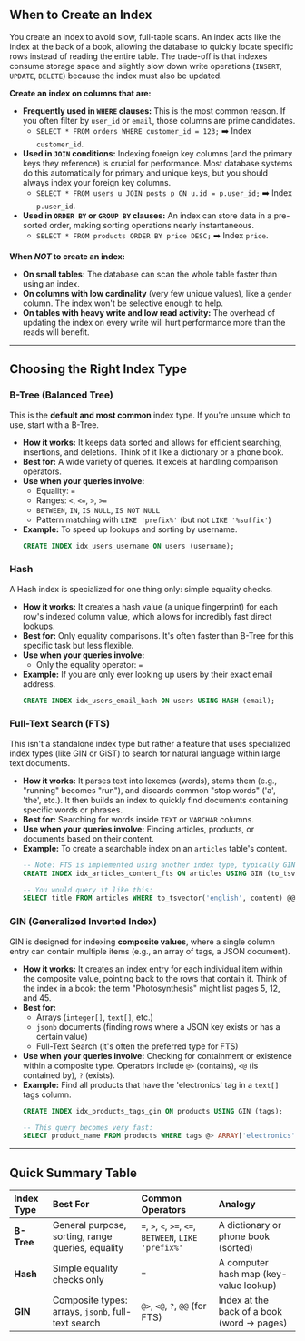 
## When to Create an Index

You create an index to avoid slow, full-table scans. An index acts like the index at the back of a book, allowing the database to quickly locate specific rows instead of reading the entire table. The trade-off is that indexes consume storage space and slightly slow down write operations (`INSERT`, `UPDATE`, `DELETE`) because the index must also be updated.

**Create an index on columns that are:**

  * **Frequently used in `WHERE` clauses:** This is the most common reason. If you often filter by `user_id` or `email`, those columns are prime candidates.
      * `SELECT * FROM orders WHERE customer_id = 123;` ➡️ Index `customer_id`.
  * **Used in `JOIN` conditions:** Indexing foreign key columns (and the primary keys they reference) is crucial for performance. Most database systems do this automatically for primary and unique keys, but you should always index your foreign key columns.
      * `SELECT * FROM users u JOIN posts p ON u.id = p.user_id;` ➡️ Index `p.user_id`.
  * **Used in `ORDER BY` or `GROUP BY` clauses:** An index can store data in a pre-sorted order, making sorting operations nearly instantaneous.
      * `SELECT * FROM products ORDER BY price DESC;` ➡️ Index `price`.

**When *NOT* to create an index:**

  * **On small tables:** The database can scan the whole table faster than using an index.
  * **On columns with low cardinality** (very few unique values), like a `gender` column. The index won't be selective enough to help.
  * **On tables with heavy write and low read activity:** The overhead of updating the index on every write will hurt performance more than the reads will benefit.

-----

## Choosing the Right Index Type

### B-Tree (Balanced Tree)

This is the **default and most common** index type. If you're unsure which to use, start with a B-Tree.

  * **How it works:** It keeps data sorted and allows for efficient searching, insertions, and deletions. Think of it like a dictionary or a phone book.
  * **Best for:** A wide variety of queries. It excels at handling comparison operators.
  * **Use when your queries involve:**
      * Equality: `=`
      * Ranges: `<`, `<=`, `>`, `>=`
      * `BETWEEN`, `IN`, `IS NULL`, `IS NOT NULL`
      * Pattern matching with `LIKE 'prefix%'` (but not `LIKE '%suffix'`)
  * **Example:** To speed up lookups and sorting by username.
    ```sql
    CREATE INDEX idx_users_username ON users (username);
    ```

### Hash

A Hash index is specialized for one thing only: simple equality checks.

  * **How it works:** It creates a hash value (a unique fingerprint) for each row's indexed column value, which allows for incredibly fast direct lookups.
  * **Best for:** Only equality comparisons. It's often faster than B-Tree for this specific task but less flexible.
  * **Use when your queries involve:**
      * Only the equality operator: `=`
  * **Example:** If you are only ever looking up users by their exact email address.
    ```sql
    CREATE INDEX idx_users_email_hash ON users USING HASH (email);
    ```

### Full-Text Search (FTS)

This isn't a standalone index type but rather a feature that uses specialized index types (like GIN or GiST) to search for natural language within large text documents.

  * **How it works:** It parses text into lexemes (words), stems them (e.g., "running" becomes "run"), and discards common "stop words" ('a', 'the', etc.). It then builds an index to quickly find documents containing specific words or phrases.
  * **Best for:** Searching for words inside `TEXT` or `VARCHAR` columns.
  * **Use when your queries involve:** Finding articles, products, or documents based on their content.
  * **Example:** To create a searchable index on an `articles` table's content.
    ```sql
    -- Note: FTS is implemented using another index type, typically GIN.
    CREATE INDEX idx_articles_content_fts ON articles USING GIN (to_tsvector('english', content));

    -- You would query it like this:
    SELECT title FROM articles WHERE to_tsvector('english', content) @@ to_tsquery('english', 'database & performance');
    ```

### GIN (Generalized Inverted Index)

GIN is designed for indexing **composite values**, where a single column entry can contain multiple items (e.g., an array of tags, a JSON document).

  * **How it works:** It creates an index entry for each individual item within the composite value, pointing back to the rows that contain it. Think of the index in a book: the term "Photosynthesis" might list pages 5, 12, and 45.
  * **Best for:**
      * Arrays (`integer[]`, `text[]`, etc.)
      * `jsonb` documents (finding rows where a JSON key exists or has a certain value)
      * Full-Text Search (it's often the preferred type for FTS)
  * **Use when your queries involve:** Checking for containment or existence within a composite type. Operators include `@>` (contains), `<@` (is contained by), `?` (exists).
  * **Example:** Find all products that have the 'electronics' tag in a `text[]` tags column.
    ```sql
    CREATE INDEX idx_products_tags_gin ON products USING GIN (tags);

    -- This query becomes very fast:
    SELECT product_name FROM products WHERE tags @> ARRAY['electronics'];
    ```

-----

## Quick Summary Table

| Index Type | Best For                                                       | Common Operators                                 | Analogy                                   |
| :----------- | :------------------------------------------------------------- | :----------------------------------------------- | :---------------------------------------- |
| **B-Tree** | General purpose, sorting, range queries, equality              | `=`, `>`, `<`, `>=`, `<=`, `BETWEEN`, `LIKE 'prefix%'` | A dictionary or phone book (sorted)       |
| **Hash** | Simple equality checks only                                    | `=`                                              | A computer hash map (key-value lookup)    |
| **GIN** | Composite types: arrays, `jsonb`, full-text search          | `@>`, `<@`, `?`, `@@` (for FTS)                  | Index at the back of a book (word → pages) |
